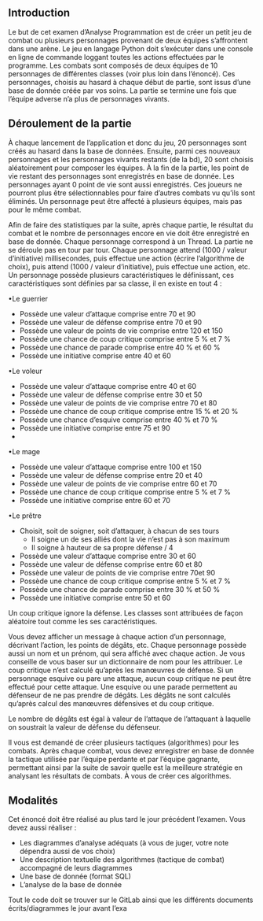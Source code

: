 ## Introduction

Le but de cet examen d’Analyse Programmation est de créer un petit jeu de combat ou plusieurs 
personnages provenant de deux équipes s’affrontent dans une arène. Le jeu en langage Python doit 
s’exécuter dans une console en ligne de commande loggant toutes les actions effectuées par le 
programme.
Les combats sont composés de deux équipes de 10 personnages de différentes classes (voir plus loin
dans l’énoncé). Ces personnages, choisis au hasard à chaque début de partie, sont issus d’une base 
de donnée créée par vos soins. La partie se termine une fois que l’équipe adverse n’a plus de 
personnages vivants.

## Déroulement de la partie

À chaque lancement de l’application et donc du jeu, 20 personnages sont créés au hasard dans la 
base de données. Ensuite, parmi ces nouveaux personnages et les personnages vivants restants (de la
bd), 20 sont choisis aléatoirement pour composer les équipes. À la fin de la partie, les point de vie 
restant des personnages sont enregistrés en base de donnée. Les personnages ayant 0 point de vie 
sont aussi enregistrés. Ces joueurs ne pourront plus être sélectionnables pour faire d’autres combats 
vu qu’ils sont éliminés. Un personnage peut être affecté à plusieurs équipes, mais pas pour le même 
combat.

Afin de faire des statistiques par la suite, après chaque partie, le résultat du combat et le nombre de 
personnages encore en vie doit être enregistré en base de donnée.
Chaque personnage correspond à un Thread.
La partie ne se déroule pas en tour par tour. Chaque personnage attend (1000 / valeur d’initiative) 
millisecondes, puis effectue une action (écrire l’algorithme de choix), puis attend (1000 / valeur 
d’initiative), puis effectue une action, etc.
Un personnage possède plusieurs caractéristiques le définissant, ces caractéristiques sont définies 
par sa classe, il en existe en tout 4 :

•Le guerrier
- Possède une valeur d’attaque comprise entre 70 et 90
- Possède une valeur de défense comprise entre 70 et 90
- Possède une valeur de points de vie comprise entre 120 et 150
- Possède une chance de coup critique comprise entre 5 % et 7 %
- Possède une chance de parade comprise entre 40 % et 60 %
- Possède une initiative comprise entre 40 et 60

•Le voleur
- Possède une valeur d’attaque comprise entre 40 et 60
- Possède une valeur de défense comprise entre 30 et 50
- Possède une valeur de points de vie comprise entre 70 et 80
- Possède une chance de coup critique comprise entre 15 % et 20 %
- Possède une chance d’esquive comprise entre 40 % et 70 %
- Possède une initiative comprise entre 75 et 90
-
•Le mage
- Possède une valeur d’attaque comprise entre 100 et 150
- Possède une valeur de défense comprise entre 20 et 40
- Possède une valeur de points de vie comprise entre 60 et 70
- Possède une chance de coup critique comprise entre 5 % et 7 %
- Possède une initiative comprise entre 60 et 70

•Le prêtre
- Choisit, soit de soigner, soit d’attaquer, à chacun de ses tours
    -  Il soigne un de ses alliés dont la vie n’est pas à son maximum
    - Il soigne à hauteur de sa propre défense / 4
- Possède une valeur d’attaque comprise entre 30 et 60
- Possède une valeur de défense comprise entre 60 et 80
- Possède une valeur de points de vie comprise entre 70et 90
- Possède une chance de coup critique comprise entre 5 % et 7 %
- Possède une chance de parade comprise entre 30 % et 50 %
- Possède une initiative comprise entre 50 et 60

Un coup critique ignore la défense. Les classes sont attribuées de façon aléatoire tout comme les ses
caractéristiques.

Vous devez afficher un message à chaque action d’un personnage, décrivant l’action, les points de 
dégâts, etc. Chaque personnage possède aussi un nom et un prénom, qui sera affiché avec chaque 
action. Je vous conseille de vous baser sur un dictionnaire de nom pour les attribuer.
Le coup critique n’est calculé qu’après les manœuvres de défense. Si un personnage esquive ou pare
une attaque, aucun coup critique ne peut être effectué pour cette attaque. Une esquive ou une parade
permettent au défenseur de ne pas prendre de dégâts. Les dégâts ne sont calculés qu’après calcul des
manœuvres défensives et du coup critique.

Le nombre de dégâts est égal à valeur de l’attaque de l’attaquant à laquelle on soustrait la valeur de 
défense du défenseur.

Il vous est demandé de créer plusieurs tactiques (algorithmes) pour les combats. Après chaque 
combat, vous devez enregistrer en base de donnée la tactique utilisée par l’équipe perdante et par 
l’équipe gagnante, permettant ainsi par la suite de savoir quelle est la meilleure stratégie en 
analysant les résultats de combats. À vous de créer ces algorithmes.

## Modalités
Cet énoncé doit être réalisé au plus tard le jour précédent l’examen. Vous devez aussi réaliser :
- Les diagrammes d’analyse adéquats (à vous de juger, votre note dépendra aussi de vos 
choix)
- Une description textuelle des algorithmes (tactique de combat) accompagné de leurs 
diagrammes
- Une base de donnée (format SQL)
- L’analyse de la base de donnée

Tout le code doit se trouver sur le GitLab ainsi que les différents documents écrits/diagrammes le 
jour avant l’exa